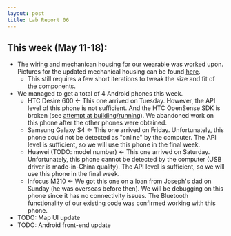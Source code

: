 ```yaml
---
layout: post
title: Lab Report 06
---
```

## This week (May 11-18):
* The wiring and mechanican housing for our wearable was worked upon. Pictures for the updated mechanical housing can be found [here](https://github.com/kaysoky/PREvent/issues/6).
  * This still requires a few short iterations to tweak the size and fit of the components.
* We managed to get a total of 4 Android phones this week.
  * HTC Desire 600 <- This one arrived on Tuesday.  However, the API level of this phone is not sufficient.  And the HTC OpenSense SDK is broken (see [attempt at building/running](https://github.com/kaysoky/PREvent/tree/htc)).  We abandoned work on this phone after the other phones were obtained.
  * Samsung Galaxy S4 <- This one arrived on Friday.  Unfortunately, this phone could not be detected as "online" by the computer.  The API level is sufficient, so we will use this phone in the final week.
  * Huawei (TODO: model number) <- This one arrived on Saturday.  Unfortunately, this phone cannot be detected by the computer (USB driver is made-in-China quality).  The API level is sufficient, so we will use this phone in the final week.
  * Infocus M210 <- We got this one on a loan from Joseph's dad on Sunday (he was overseas before then).  We will be debugging on this phone since it has no connectivity issues.  The Bluetooth functionality of our existing code was confirmed working with this phone.
* TODO: Map UI update
* TODO: Android front-end update
